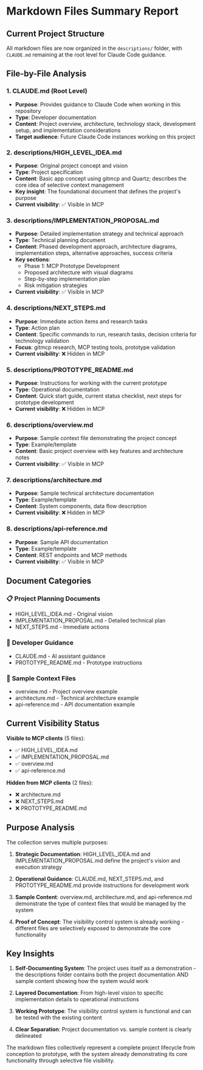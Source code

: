 # Markdown Files Summary Report

## Current Project Structure

All markdown files are now organized in the `descriptions/` folder, with `CLAUDE.md` remaining at the root level for Claude Code guidance.

## File-by-File Analysis

### 1. **CLAUDE.md** (Root Level)
- **Purpose**: Provides guidance to Claude Code when working in this repository
- **Type**: Developer documentation
- **Content**: Project overview, architecture, technology stack, development setup, and implementation considerations
- **Target audience**: Future Claude Code instances working on this project

### 2. **descriptions/HIGH_LEVEL_IDEA.md**
- **Purpose**: Original project concept and vision
- **Type**: Project specification
- **Content**: Basic app concept using gitmcp and Quartz; describes the core idea of selective context management
- **Key insight**: The foundational document that defines the project's purpose
- **Current visibility**: ✅ Visible in MCP

### 3. **descriptions/IMPLEMENTATION_PROPOSAL.md**
- **Purpose**: Detailed implementation strategy and technical approach
- **Type**: Technical planning document
- **Content**: Phased development approach, architecture diagrams, implementation steps, alternative approaches, success criteria
- **Key sections**:
  - Phase 1: MCP Prototype Development
  - Proposed architecture with visual diagrams
  - Step-by-step implementation plan
  - Risk mitigation strategies
- **Current visibility**: ✅ Visible in MCP

### 4. **descriptions/NEXT_STEPS.md**
- **Purpose**: Immediate action items and research tasks
- **Type**: Action plan
- **Content**: Specific commands to run, research tasks, decision criteria for technology validation
- **Focus**: gitmcp research, MCP testing tools, prototype validation
- **Current visibility**: ❌ Hidden in MCP

### 5. **descriptions/PROTOTYPE_README.md**
- **Purpose**: Instructions for working with the current prototype
- **Type**: Operational documentation
- **Content**: Quick start guide, current status checklist, next steps for prototype development
- **Current visibility**: ❌ Hidden in MCP

### 6. **descriptions/overview.md**
- **Purpose**: Sample context file demonstrating the project concept
- **Type**: Example/template
- **Content**: Basic project overview with key features and architecture notes
- **Current visibility**: ✅ Visible in MCP

### 7. **descriptions/architecture.md**
- **Purpose**: Sample technical architecture documentation
- **Type**: Example/template
- **Content**: System components, data flow description
- **Current visibility**: ❌ Hidden in MCP

### 8. **descriptions/api-reference.md**
- **Purpose**: Sample API documentation
- **Type**: Example/template
- **Content**: REST endpoints and MCP methods
- **Current visibility**: ✅ Visible in MCP

## Document Categories

### 📋 **Project Planning Documents**
- HIGH_LEVEL_IDEA.md - Original vision
- IMPLEMENTATION_PROPOSAL.md - Detailed technical plan
- NEXT_STEPS.md - Immediate actions

### 🔧 **Developer Guidance**
- CLAUDE.md - AI assistant guidance
- PROTOTYPE_README.md - Prototype instructions

### 📄 **Sample Context Files**
- overview.md - Project overview example
- architecture.md - Technical architecture example
- api-reference.md - API documentation example

## Current Visibility Status

**Visible to MCP clients** (5 files):
- ✅ HIGH_LEVEL_IDEA.md
- ✅ IMPLEMENTATION_PROPOSAL.md
- ✅ overview.md
- ✅ api-reference.md

**Hidden from MCP clients** (2 files):
- ❌ architecture.md
- ❌ NEXT_STEPS.md
- ❌ PROTOTYPE_README.md

## Purpose Analysis

The collection serves multiple purposes:

1. **Strategic Documentation**: HIGH_LEVEL_IDEA.md and IMPLEMENTATION_PROPOSAL.md define the project's vision and execution strategy

2. **Operational Guidance**: CLAUDE.md, NEXT_STEPS.md, and PROTOTYPE_README.md provide instructions for development work

3. **Sample Content**: overview.md, architecture.md, and api-reference.md demonstrate the type of context files that would be managed by the system

4. **Proof of Concept**: The visibility control system is already working - different files are selectively exposed to demonstrate the core functionality

## Key Insights

1. **Self-Documenting System**: The project uses itself as a demonstration - the descriptions folder contains both the project documentation AND sample content showing how the system would work

2. **Layered Documentation**: From high-level vision to specific implementation details to operational instructions

3. **Working Prototype**: The visibility control system is functional and can be tested with the existing content

4. **Clear Separation**: Project documentation vs. sample content is clearly delineated

The markdown files collectively represent a complete project lifecycle from conception to prototype, with the system already demonstrating its core functionality through selective file visibility.